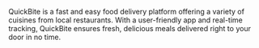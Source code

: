 QuickBite is a fast and easy food delivery platform offering a variety of cuisines from local restaurants. With a user-friendly app and real-time tracking, QuickBite ensures fresh, delicious meals delivered right to your door in no time.
